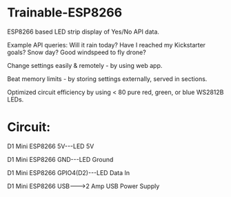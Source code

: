 # Trainable-ESP8266

ESP8266 based LED strip display of Yes/No API data.

Example API queries:
Will it rain today? Have I reached my Kickstarter goals? Snow day? Good windspeed to fly drone? 


Change settings easily & remotely - by using web app.


Beat memory limits - by storing settings externally, served in sections.


Optimized circuit efficiency by using < 80 pure red, green, or blue WS2812B LEDs.

# Circuit:

D1 Mini ESP8266 5V---LED 5V

D1 Mini ESP8266 GND---LED Ground

D1 Mini ESP8266 GPIO4(D2)---LED Data In

D1 Mini ESP8266 USB--->2 Amp USB Power Supply
